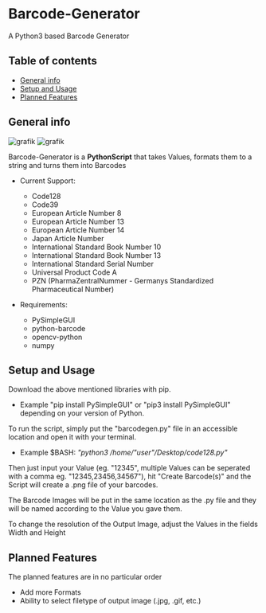 # Barcode-Generator
A Python3 based Barcode Generator

## Table of contents
* [General info](#general-info)
* [Setup and Usage](#setup)
* [Planned Features](#updates)

## General info

![grafik](https://user-images.githubusercontent.com/79027579/157256767-d4dde2c8-5e74-48ad-aef7-254c14aa41ef.png)
![grafik](https://user-images.githubusercontent.com/79027579/152145930-2443db9a-d50a-429d-b6a7-aa542a3d6e96.png)


Barcode-Generator is a **PythonScript** that takes Values, formats them to a string and turns them into Barcodes

* Current Support:
  - Code128
  - Code39
  - European Article Number 8
  - European Article Number 13
  - European Article Number 14
  - Japan Article Number
  - International Standard Book Number 10
  - International Standard Book Number 13
  - International Standard Serial Number
  - Universal Product Code A
  - PZN (PharmaZentralNummer - Germanys Standardized Pharmaceutical Number)


* Requirements:
  - PySimpleGUI
  - python-barcode
  - opencv-python
  - numpy
	
## Setup and Usage

Download the above mentioned libraries with pip.

* Example "pip install PySimpleGUI" or "pip3 install PySimpleGUI" depending on your version of Python.

To run the script, simply put the "barcodegen.py" file in an accessible location and open it with your terminal.

* Example $BASH: *"python3 /home/"user"/Desktop/code128.py"*

Then just input your Value (eg. "12345", multiple Values can be seperated with a comma eg. "12345,23456,34567"), hit "Create Barcode(s)" and the Script will create a .png file of your barcodes.

The Barcode Images will be put in the same location as the .py file and they will be named according to the Value you gave them.

To change the resolution of the Output Image, adjust the Values in the fields Width and Height


## Planned Features

The planned features are in no particular order

* Add more Formats
* Ability to select filetype of output image (.jpg, .gif, etc.)
